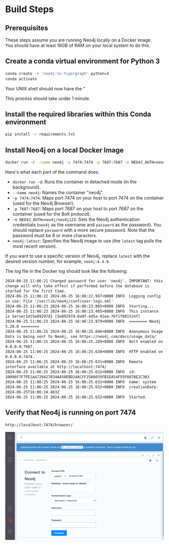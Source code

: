 # Build Steps

## Prerequisites

These steps assume you are running Neo4j locally on a Docker image.  
You should have at least 16GB of RAM on your local system to do this.

## Create a conda virtual environment for Python 3

```sh
conda create -n 'neo4j-to-tigergraph' python=3
conda activate 
```

Your UNIX shell should now have the "

This process should take under 1 minute.

## Install the required libraries within this Conda environment

```sh
pip install -r requirements.txt
```

## Install Neo4j on a local Docker Image

```sh
docker run -d --name neo4j -p 7474:7474 -p 7687:7687 -e NEO4J_AUTH=neo4j/neo4j123 neo4j:latest
```

Here's what each part of the command does:

-   `docker run -d`: Runs the container in detached mode (in the background).
-   `--name neo4j`: Names the container "neo4j".
-   `-p 7474:7474`: Maps port 7474 on your host to port 7474 on the container (used for the Neo4j Browser).
-   `-p 7687:7687`: Maps port 7687 on your host to port 7687 on the container (used for the Bolt protocol).
-   `-e NEO4J_AUTH=neo4j/neo4j123`: Sets the Neo4j authentication credentials (`neo4j` as the username and `password` as the password). You should replace `password` with a more secure password.  Note that the password must be 8 or more characters.
-   `neo4j:latest`: Specifies the Neo4j image to use (the `latest` tag pulls the most recent version).

If you want to use a specific version of Neo4j, replace `latest` with the desired version number, for example, `neo4j:4.4.9`.

The log file in the Docker log should look like the following:

```
2024-06-25 11:06:21 Changed password for user 'neo4j'. IMPORTANT: this change will only take effect if performed before the database is started for the first time.
2024-06-25 11:06:22 2024-06-25 16:06:22.997+0000 INFO  Logging config in use: File '/var/lib/neo4j/conf/user-logs.xml'
2024-06-25 11:06:23 2024-06-25 16:06:23.005+0000 INFO  Starting...
2024-06-25 11:06:23 2024-06-25 16:06:23.485+0000 INFO  This instance is ServerId{5e89297d} (5e89297d-0a9f-4d5a-91ea-76f1f081524f)
2024-06-25 11:06:23 2024-06-25 16:06:23.979+0000 INFO  ======== Neo4j 5.20.0 ========
2024-06-25 11:06:25 2024-06-25 16:06:25.046+0000 INFO  Anonymous Usage Data is being sent to Neo4j, see https://neo4j.com/docs/usage_data/
2024-06-25 11:06:25 2024-06-25 16:06:25.289+0000 INFO  Bolt enabled on 0.0.0.0:7687.
2024-06-25 11:06:25 2024-06-25 16:06:25.630+0000 INFO  HTTP enabled on 0.0.0.0:7474.
2024-06-25 11:06:25 2024-06-25 16:06:25.631+0000 INFO  Remote interface available at http://localhost:7474/
2024-06-25 11:06:25 2024-06-25 16:06:25.632+0000 INFO  id: 10096F7F7FE1A4729427034A450EBD24ACFF1586035FB1EA54F55F0878E2C303
2024-06-25 11:06:25 2024-06-25 16:06:25.632+0000 INFO  name: system
2024-06-25 11:06:25 2024-06-25 16:06:25.632+0000 INFO  creationDate: 2024-06-25T16:06:24.463Z
2024-06-25 11:06:25 2024-06-25 16:06:25.632+0000 INFO  Started.
```

## Verify that Neo4j is running on port 7474

```sh
http://localhost:7474/browser/
```

![](./img/neo4j-console.png)

